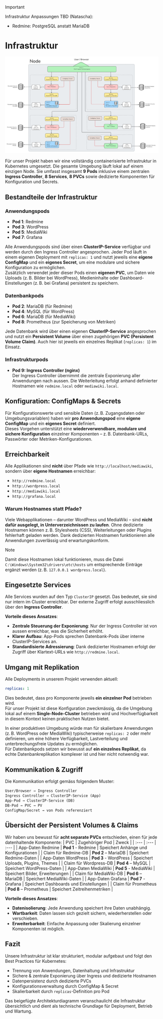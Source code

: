 > [!IMPORTANT]
> Infrastruktur Anpassungen TBD (Natascha):
> - Redmine: PostgreSQL anstatt MariaDB

# Infrastruktur
![Diagramm der Infrastruktur](/docs/images/infrastructure.png)

Für unser Projekt haben wir eine vollständig containerisierte Infrastruktur in Kubernetes umgesetzt. Die gesamte Umgebung läuft lokal auf einem einzigen Node. Sie umfasst insgesamt **9 Pods** inklusive einem zentralen **Ingress Controller**, **8 Services**, **8 PVCs** sowie dedizierte Komponenten für Konfiguration und Secrets.

## Bestandteile der Infrastruktur
### Anwendungspods
- **Pod 1**: Redmine
- **Pod 3**: WordPress
- **Pod 5**: MediaWiki
- **Pod 7**: Grafana

Alle Anwendungspods sind über einen **ClusterIP-Service** verfügbar und werden durch den Ingress Controller angesprochen. Jeder Pod läuft in einem eigenen Deployment mit `replicas: 1` und nutzt jeweils eine **eigene ConfigMap** und ein **eigenes Secret**, um eine modulare und sichere Konfiguration zu ermöglichen.  
Zusätzlich verwendet jeder dieser Pods einen **eigenen PVC**, um Daten wie Uploads (z. B. Bilder bei WordPress), Medieninhalte oder Dashboard-Einstellungen (z. B. bei Grafana) persistent zu speichern.

### Datenbankpods
- **Pod 2**: MariaDB (für Redmine)
- **Pod 4**: MySQL (für WordPress)
- **Pod 6**: MariaDB (für MediaWiki)
- **Pod 8**: Prometheus (zur Speicherung von Metriken)

Jede Datenbank wird über einen eigenen **ClusterIP-Service** angesprochen und nutzt ein **Persistent Volume** über einen zugehörigen **PVC (Persistent Volume Claim)**. Auch hier ist jeweils ein einzelnes Replikat (`replicas: 1`) im Einsatz.

### Infrastrukturpods
- **Pod 9: Ingress Controller (nginx)**  
  Der Ingress Controller übernimmt die zentrale Exponierung aller Anwendungen nach aussen. Die Weiterleitung erfolgt anhand definierter Hostnamen wie `redmine.local` oder `mediawiki.local`.

## Konfiguration: ConfigMaps & Secrets
Für Konfigurationswerte und sensible Daten (z. B. Zugangsdaten oder Umgebungsvariablen) haben wir **pro Anwendungspod** eine **eigene ConfigMap** und ein **eigenes Secret** definiert.  
Dieses Vorgehen unterstützt eine **wiederverwendbare, modulare und sichere Konfiguration** einzelner Komponenten – z. B. Datenbank-URLs, Passwörter oder Metriken-Konfigurationen.  

## Erreichbarkeit
Alle Applikationen sind **nicht** über Pfade wie `http://localhost/mediawiki`, sondern über **eigene Hostnamen** erreichbar:
- `http://redmine.local`
- `http://wordpress.local`
- `http://mediawiki.local`
- `http://grafana.local`

### Warum Hostnames statt Pfade?
Viele Webapplikationen – darunter WordPress und MediaWiki – sind **nicht dafür ausgelegt, in Unterverzeichnissen zu laufen**. Ohne dedizierte Hostnamen können z. B. Stylesheets (CSS), Weiterleitungen oder Plugins fehlerhaft geladen werden.
Dank dedizierten Hostnamen funktionieren alle Anwendungen zuverlässig und erwartungskonform.

>[!NOTE]
>Damit diese Hostnamen lokal funktionieren, muss die Datei `C:\Windows\System32\drivers\etc\hosts` um entsprechende Einträge ergänzt werden (z. B. `127.0.0.1 wordpress.local`).

## Eingesetzte Services
Alle Services wurden auf den Typ `ClusterIP` gesetzt. Das bedeutet, sie sind nur intern im Cluster erreichbar. Der externe Zugriff erfolgt ausschliesslich über den **Ingress Controller**.

**Vorteile dieses Ansatzes**:
- **Zentrale Steuerung der Exponierung**: Nur der Ingress Controller ist von aussen erreichbar, was die Sicherheit erhöht.
- **Klarer Aufbau**: App-Pods sprechen Datenbank-Pods über interne ClusterIP-Services an.
- **Standardisierte Adressierung**: Dank dedizierter Hostnamen erfolgt der Zugriff über Klartext-URLs wie `http://redmine.local`.

## Umgang mit Replikation
Alle Deployments in unserem Projekt verwenden aktuell:
```yaml
replicas: 1
```
Dies bedeutet, dass pro Komponente jeweils **ein einzelner Pod** betrieben wird.  
Für unser Projekt ist diese Konfiguration zweckmässig, da die Umgebung lokal auf einem **Single-Node-Cluster** betrieben wird und Hochverfügbarkeit in diesem Kontext keinen praktischen Nutzen bietet.

In einer produktiven Umgebung würde man für skalierbare Anwendungen (z. B. WordPress oder MediaWiki) typischerweise `replicas: 2` oder mehr definieren, um eine höhere Verfügbarkeit, Lastverteilung und unterbrechungsfreie Updates zu ermöglichen.  
Für Datenbankpods setzen wir bewusst auf **ein einzelnes Replikat**, da echte Datenbankreplikation komplexer ist und hier nicht notwendig war.

## Kommunikation & Zugriff
Die Kommunikation erfolgt gemäss folgendem Muster:
```text
User/Browser → Ingress Controller
Ingress Controller → ClusterIP-Service (App)
App-Pod → ClusterIP-Service (DB)
DB-Pod → PVC → PV
ConfigMap/Secret → von Pods referenziert
```

## Übersicht der Persistent Volumes & Claims
Wir haben uns bewusst für **acht separate PVCs** entschieden, einen für jede datenhaltende Komponente:
| PVC | Zugehöriger Pod | Zweck |
| :--- | :--- | :--- |
| App-Daten Redmine | **Pod 1** - Redmine | Speichert Anhänge und Konfigurationen |
| Claim für Redmine-DB | **Pod 2** – MariaDB | Speichert Redmine-Daten |
| App-Daten WordPress | **Pod 3** - WordPress | Speichert Uploads, Plugins, Themes |
| Claim für Wordpress-DB | **Pod 4** – MySQL | Speichert WordPress-Daten |
| App-Daten MediaWiki | **Pod 5** - MediaWiki | Speichert Bilder, Erweiterungen |
| Claim für MediaWiki-DB | **Pod 6** – MariaDB | Speichert MediaWiki-Daten |
| App-Daten Grafana | **Pod 7** - Grafana | Speichert Dashboards und Einstellungen |
| Claim für Prometheus | **Pod 8** – Prometheus | Speichert Zeitreihenmetriken |

**Vorteile dieses Ansatzes**:
- **Datenisolierung**: Jede Anwendung speichert ihre Daten unabhängig.
- **Wartbarkeit**: Daten lassen sich gezielt sichern, wiederherstellen oder verschieben.
- **Erweiterbarkeit**: Einfache Anpassung oder Skalierung einzelner Komponenten ist möglich.

## Fazit
Unsere Infrastruktur ist klar strukturiert, modular aufgebaut und folgt den Best Practices für Kubernetes:
- Trennung von Anwendungen, Datenhaltung und Infrastruktur
- Sichere & zentrale Exponierung über Ingress und dedizierte Hostnamen
- Datenpersistenz durch dedizierte PVCs
- Konfigurationsverwaltung durch ConfigMap & Secret
- Skalierbarkeit durch `replicas`-Definition pro Pod

Das beigefügte Architekturdiagramm veranschaulicht die Infrastruktur übersichtlich und dient als technische Grundlage für Deployment, Betrieb und Wartung.
